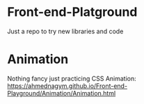 # Front-end-Platground
Just a repo to try new libraries and code
# Animation
Nothing fancy just practicing CSS Animation: https://ahmednagym.github.io/Front-end-Playground/Animation/Animation.html
